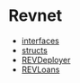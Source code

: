 # Revnet
- [interfaces](/docs/v4/api/revnet/interfaces)
- [structs](/docs/v4/api/revnet/structs)
- [REVDeployer](REVDeployer.md)
- [REVLoans](REVLoans.md)
